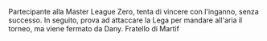 Partecipante alla Master League Zero, tenta di vincere con l'inganno, senza successo.
In seguito, prova ad attaccare la Lega per mandare all'aria il torneo, ma viene fermato da Dany.
Fratello di Martif